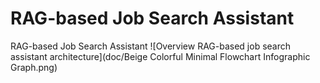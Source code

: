 # RAG-based Job Search Assistant
RAG-based Job Search Assistant
![Overview RAG-based job search assistant architecture](doc/Beige Colorful Minimal Flowchart Infographic Graph.png)
